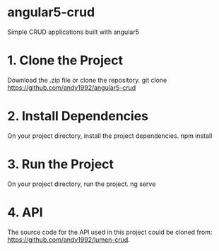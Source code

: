 # angular5-crud
Simple CRUD applications built with angular5

# 1. Clone the Project
Download the .zip file or clone the repository.
    git clone https://github.com/andy1992/angular5-crud
    
# 2. Install Dependencies
On your project directory, install the project dependencies.
    npm install
    
# 3. Run the Project
On your project directory, run the project.
    ng serve
    
# 4. API
The source code for the API used in this project could be cloned from: https://github.com/andy1992/lumen-crud.
